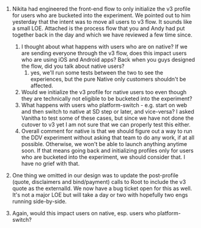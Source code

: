 1. Nikita had engineered the front-end flow to only initialize the v3 profile for users who are bucketed into the experiment. We pointed out to him yesterday that the intent was to move all users to v3 flow. It sounds like a small LOE. Attached is the process flow that you and Andy had put together back in the day and which we have reviewed a few time since.
	1. I thought about what happens with users who are on native? If we are sending everyone through the v3 flow, does this impact users who are using iOS and Android apps? Back when you guys designed the flow, did you talk about native users?
		1. yes, we'll run some tests between the two to see the experiences, but the pure Native only customers shouldn't be affected. 
	2. Would we initialize the v3 profile for native users too even though they are technically not eligible to be bucketed into the experiment?
	3. What happens with users who platform-switch - e.g. start on web and then switch to native at SD step or later, and vice-versa? I asked Vanitha to test some of these cases, but since we have not done the cutover to v3 yet I am not sure that we can properly test this either.
	4. Overall comment for native is that we should figure out a way to run the DDV experiment without asking that team to do any work, if at all possible. Otherwise, we won't be able to launch anything anytime soon. If that means going back and initializing profiles only for users who are bucketed into the experiment, we should consider that. I have no grief with that.
2. One thing we omitted in our design was to update the post-profile (quote, disclaimers and bind/payment) calls to Root to include the v3 quote as the externalId. We now have a bug ticket open for this as well. It's not a major LOE but will take a day or two with hopefully two engs running side-by-side.

1. Again, would this impact users on native, esp. users who platform-switch?